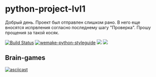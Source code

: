 # python-project-lvl1

Добрый день. Проект был отправлен слишком рано. В него еще вносятся испрвления согласно последнему шагу "Проверка". Прошу прощения за такой косяк. 

[![Build Status](https://travis-ci.com/a-yanovskiy/python-project-lvl1.svg?branch=master)](https://travis-ci.com/a-yanovskiy/python-project-lvl1)
[![wemake-python-styleguide](https://img.shields.io/badge/style-wemake-000000.svg)](https://github.com/wemake-services/wemake-python-styleguide)
<a href="https://codeclimate.com/github/codeclimate/codeclimate/maintainability"><img src="https://api.codeclimate.com/v1/badges/a99a88d28ad37a79dbf6/maintainability" /></a>
<a href="https://codeclimate.com/github/codeclimate/codeclimate/test_coverage"><img src="https://api.codeclimate.com/v1/badges/a99a88d28ad37a79dbf6/test_coverage" /></a>

## Brain-games
[![asciicast](https://asciinema.org/a/rlxZ1MjevLY0gSsuOQEiotwBs.svg)](https://asciinema.org/a/rlxZ1MjevLY0gSsuOQEiotwBs)

